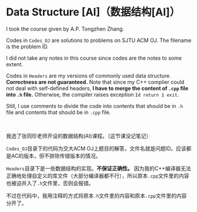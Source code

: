 # Data Structure [AI]（数据结构[AI]）

I took the course given by A.P. Tongzhen Zhang.

Codes in `Codes_OJ` are solutions to problems on SJTU ACM OJ. The filename is the problem ID.

I did not take any notes in this course since codes are the notes to some extent.

Codes in `Headers` are my versions of commonly used data structure. **Correctness are not guaranteed.**
Note that since my C++ complier could not deal with self-defined headers, **I have to merge the content of `.cpp` file into `.h` file.**
Otherwise, the compiler raises exception `Id return 1 exit`. 

Still, I use comments to divide the code into contents that should be in `.h` file and contents that should be in `.cpp` file.

<br/>

我选了张同珍老师开设的数据结构(AI)课程。（这节课没记笔记）

`Codes_OJ`目录下的代码为交大ACM OJ上题目的解答，文件名就是问题ID。应该都是AC的版本，但不排除传错版本的情况。

`Headers`目录下是一些数据结构的实现。**不保证正确性。** 因为我的C++编译器无法正确地处理自定义的库文件（大部分编译器都不行），所以原本`.cpp`文件里的内容也被迫并入了`.h`文件里，否则会报错。

不过在代码中，我用注释的方式将原本`.h`文件里的内容和原本`.cpp`文件里的内容分开了。
